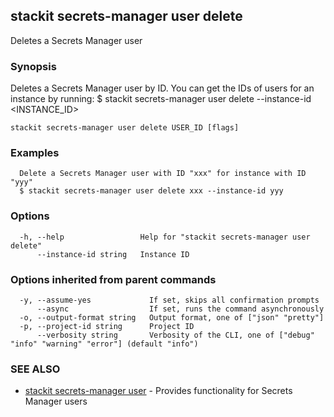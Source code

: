 ## stackit secrets-manager user delete

Deletes a Secrets Manager user

### Synopsis

Deletes a Secrets Manager user by ID. You can get the IDs of users for an instance by running:
  $ stackit secrets-manager user delete --instance-id <INSTANCE_ID>

```
stackit secrets-manager user delete USER_ID [flags]
```

### Examples

```
  Delete a Secrets Manager user with ID "xxx" for instance with ID "yyy"
  $ stackit secrets-manager user delete xxx --instance-id yyy
```

### Options

```
  -h, --help                 Help for "stackit secrets-manager user delete"
      --instance-id string   Instance ID
```

### Options inherited from parent commands

```
  -y, --assume-yes             If set, skips all confirmation prompts
      --async                  If set, runs the command asynchronously
  -o, --output-format string   Output format, one of ["json" "pretty"]
  -p, --project-id string      Project ID
      --verbosity string       Verbosity of the CLI, one of ["debug" "info" "warning" "error"] (default "info")
```

### SEE ALSO

* [stackit secrets-manager user](./stackit_secrets-manager_user.md)	 - Provides functionality for Secrets Manager users

